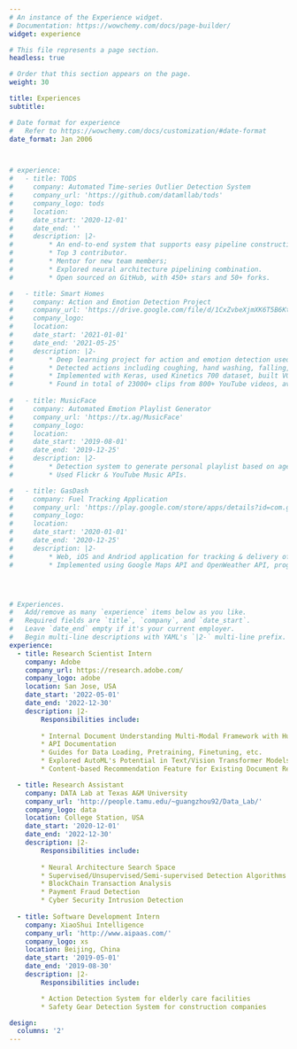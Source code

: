 ```yaml
---
# An instance of the Experience widget.
# Documentation: https://wowchemy.com/docs/page-builder/
widget: experience

# This file represents a page section.
headless: true

# Order that this section appears on the page.
weight: 30

title: Experiences
subtitle:

# Date format for experience
#   Refer to https://wowchemy.com/docs/customization/#date-format
date_format: Jan 2006



# experience:
#   - title: TODS
#     company: Automated Time-series Outlier Detection System
#     company_url: 'https://github.com/datamllab/tods'
#     company_logo: tods
#     location: 
#     date_start: '2020-12-01'
#     date_end: ''
#     description: |2-
#         * An end-to-end system that supports easy pipeline construction with more than 70 primitives for automated machine learning.
#         * Top 3 contributor.
#         * Mentor for new team members;
#         * Explored neural architecture pipelining combination.
#         * Open sourced on GitHub, with 450+ stars and 50+ forks.

#   - title: Smart Homes
#     company: Action and Emotion Detection Project
#     company_url: 'https://drive.google.com/file/d/1CxZvbeXjmXK6T5B6KtJIW1Q4N7O42Y85/view?usp=sharing'
#     company_logo: 
#     location: 
#     date_start: '2021-01-01'
#     date_end: '2021-05-25'
#     description: |2-
#         * Deep learning project for action and emotion detection used in ”Smart Homes”.
#         * Detected actions including coughing, hand washing, falling, cleaning windows, cleaning bathroom and washing feet.
#         * Implemented with Keras, used Kinetics 700 dataset, built VGG16 and Xception CNNs for base model.
#         * Found in total of 23000+ clips from 800+ YouTube videos, average accuracy 91.2%, ranked top three overall in the project competition.
        
#   - title: MusicFace
#     company: Automated Emotion Playlist Generator
#     company_url: 'https://tx.ag/MusicFace'
#     company_logo: 
#     location: 
#     date_start: '2019-08-01'
#     date_end: '2019-12-25'
#     description: |2-
#         * Detection system to generate personal playlist based on age and mood.
#         * Used Flickr & YouTube Music APIs.

#   - title: GasDash
#     company: Fuel Tracking Application
#     company_url: 'https://play.google.com/store/apps/details?id=com.geotracking.gasdash'
#     company_logo: 
#     location: 
#     date_start: '2020-01-01'
#     date_end: '2020-12-25'
#     description: |2-
#         * Web, iOS and Andriod application for tracking & delivery of fuel trucks, deployed on Google Play Store.
#         * Implemented using Google Maps API and OpenWeather API, programmed in Dart language.




# Experiences.
#   Add/remove as many `experience` items below as you like.
#   Required fields are `title`, `company`, and `date_start`.
#   Leave `date_end` empty if it's your current employer.
#   Begin multi-line descriptions with YAML's `|2-` multi-line prefix.
experience:
  - title: Research Scientist Intern
    company: Adobe
    company_url: https://research.adobe.com/
    company_logo: adobe
    location: San Jose, USA
    date_start: '2022-05-01'
    date_end: '2022-12-30'
    description: |2-
        Responsibilities include:
        
        * Internal Document Understanding Multi-Modal Framework with HuggingFace Ecosystem
        * API Documentation
        * Guides for Data Loading, Pretraining, Finetuning, etc.
        * Explored AutoML's Potential in Text/Vision Transformer Models
        * Content-based Recommendation Feature for Existing Document Recommendation System in Adobe Acrobat

  - title: Research Assistant
    company: DATA Lab at Texas A&M University
    company_url: 'http://people.tamu.edu/~guangzhou92/Data_Lab/'
    company_logo: data
    location: College Station, USA
    date_start: '2020-12-01'
    date_end: '2022-12-30'
    description: |2-
        Responsibilities include:
        
        * Neural Architecture Search Space
        * Supervised/Unsupervised/Semi-supervised Detection Algorithms
        * BlockChain Transaction Analysis
        * Payment Fraud Detection
        * Cyber Security Intrusion Detection
        
  - title: Software Development Intern
    company: XiaoShui Intelligence
    company_url: 'http://www.aipaas.com/'
    company_logo: xs
    location: Beijing, China
    date_start: '2019-05-01'
    date_end: '2019-08-30'
    description: |2-
        Responsibilities include:

        * Action Detection System for elderly care facilities
        * Safety Gear Detection System for construction companies

design:
  columns: '2'
---
```

